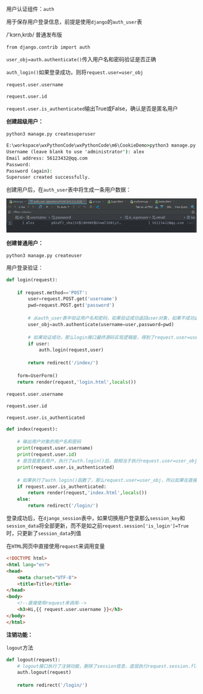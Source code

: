 用户认证组件：`auth`

用于保存用户登录信息，前提是使用`django`的`auth_user`表

/'kɔrn,krɪb/  普通发布版 

`from django.contrib import auth`



`user_obj=auth.authenticate()`传入用户名和密码验证是否正确

`auth_login()`如果登录成功，则将`request.user=user_obj`

`request.user.username`

`request.user.id`

`request.user.is_authenticated`输出True或False，确认是否是匿名用户



**创建超级用户：**

`python3 manage.py createsuperuser`

```cmd
E:\workspace\wxPythonCode\wxPythonCode\m6\CookieDemo>python3 manage.py createsuperuser
Username (leave blank to use 'administrator'): alex
Email address: 56123432@qq.com
Password:
Password (again):
Superuser created successfully.
```

创建用户后，在`auth_user`表中将生成一条用户数据：

![1543290958960](.\images\createsuperuser)



**创建普通用户：**

`python3 manage.py createuser`



用户登录验证：

```python
def login(request):

    if request.method=='POST':
        user=request.POST.get('username')
        pwd=request.POST.get('password')

        # 从auth_user表中验证用户名和密码，如果验证成功返回user对象，如果不成功返回None，必须完整填写username=user,password=pwd，缺一不可，否则返回None
        user_obj=auth.authenticate(username=user,password=pwd)

        # 如果验证成功，那么login接口最终源码实现逻辑是，得到了request.user=user_obj，request.user这个对象将永远等于当前登录对象，如果没有调用login接口，如果没有登录成功，那么request.user默认是一个匿名对象AnonymousUser，也就是在auth_user中数据字段都为空的一条记录
        if user:
            auth.login(request,user)

        return redirect('/index/')

    form=UserForm()
    return render(request,'login.html',locals())
```



`request.user.username`

`request.user.id`

`request.user.is_authenticated`

```python
def index(request):

    # 输出用户对象的用户名和密码
    print(request.user.username)
    print(request.user.id)
    # 是否是匿名用户，执行了auth.login()后，就相当于执行request.user=user_obj，输出False，如果没有登录成功，则是匿名用户，输出True
    print(request.user.is_authenticated)

    # 如果执行了auth.login()函数了，那么request.user=user_obj，所以如果在直接访问index页面时，如果是非匿名用户则跳转index页，如果是匿名用户则跳转login页
    if request.user.is_authenticated:
        return render(request,'index.html',locals())
    else:
        return redirect('/login/')
```



登录成功后，在`django_session`表中，如果切换用户登录那么`session_key`和`session_data`将全部更新，而不是如之前`request.session['is_login']=True`时，只更新了`session_data`列值



在`HTML`网页中直接使用`request`来调用变量

```html
<!DOCTYPE html>
<html lang="en">
<head>
    <meta charset="UTF-8">
    <title>Title</title>
</head>
<body>
    <!--直接使用request来调用-->
    <h3>Hi,{{ request.user.username }}</h3>
</body>
</html>
```



**注销功能：**

`logout`方法

```python
def logout(request):
    # logout接口执行了注销功能，删除了session信息，底层执行request.session.flush()方法
    auth.logout(request)

    return redirect('/login/')
```
